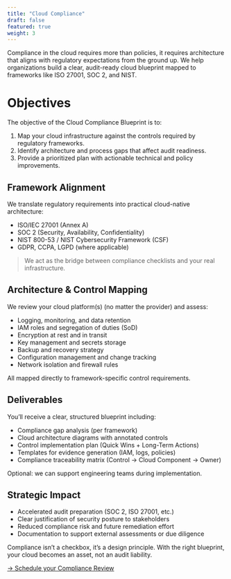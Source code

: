 ```yaml
---
title: "Cloud Compliance"
draft: false
featured: true
weight: 3
---
```


Compliance in the cloud requires more than policies, it requires architecture that aligns with regulatory expectations from the ground up.
We help organizations build a clear, audit-ready cloud blueprint mapped to frameworks like ISO 27001, SOC 2, and NIST.
<!--more-->

# Objectives

The objective of the Cloud Compliance Blueprint is to:

1. Map your cloud infrastructure against the controls required by regulatory frameworks.
2. Identify architecture and process gaps that affect audit readiness.
3. Provide a prioritized plan with actionable technical and policy improvements.

## Framework Alignment

We translate regulatory requirements into practical cloud-native architecture:

- ISO/IEC 27001 (Annex A)
- SOC 2 (Security, Availability, Confidentiality)
- NIST 800-53 / NIST Cybersecurity Framework (CSF)
- GDPR, CCPA, LGPD (where applicable)

> We act as the bridge between compliance checklists and your real infrastructure.

## Architecture & Control Mapping

We review your cloud platform(s) (no matter the provider) and assess:

- Logging, monitoring, and data retention
- IAM roles and segregation of duties (SoD)
- Encryption at rest and in transit
- Key management and secrets storage
- Backup and recovery strategy
- Configuration management and change tracking
- Network isolation and firewall rules

All mapped directly to framework-specific control requirements.

## Deliverables

You’ll receive a clear, structured blueprint including:

- Compliance gap analysis (per framework)
- Cloud architecture diagrams with annotated controls
- Control implementation plan (Quick Wins + Long-Term Actions)
- Templates for evidence generation (IAM, logs, policies)
- Compliance traceability matrix (Control → Cloud Component → Owner)

Optional: we can support engineering teams during implementation.

## Strategic Impact

- Accelerated audit preparation (SOC 2, ISO 27001, etc.)
- Clear justification of security posture to stakeholders
- Reduced compliance risk and future remediation effort
- Documentation to support external assessments or due diligence

Compliance isn’t a checkbox, it’s a design principle.
With the right blueprint, your cloud becomes an asset, not an audit liability.

[→ Schedule your Compliance Review](/contact)
